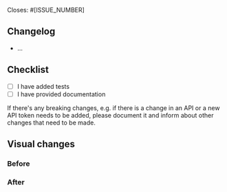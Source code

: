 Closes: #[ISSUE_NUMBER]

<!-- If the Pull Request is not ready to be merged, please use a draft pull request -->

## Changelog

- ...

## Checklist

- [ ] I have added tests
- [ ] I have provided documentation

If there's any breaking changes, e.g. if there is a change in an API or a new
API token needs to be added, please document it and inform about other changes
that need to be made.

<!-- Remove from here and below there are no visual changes -->

## Visual changes

### Before

### After
